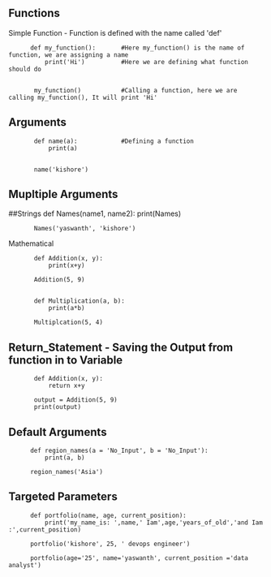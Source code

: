 ## Functions

Simple Function - Function is defined with the name called 'def' 
         
          def my_function():       #Here my_function() is the name of function, we are assigning a name
              print('Hi')          #Here we are defining what function should do
              
          
           my_function()           #Calling a function, here we are calling my_function(), It will print 'Hi'
          
   
## Arguments 

           def name(a):            #Defining a function 
               print(a)
               
               
           name('kishore')
           
           
## Mupltiple Arguments
 ##Strings
           def Names(name1, name2):
                print(Names)
               
           Names('yaswanth', 'kishore')

Mathematical 

           def Addition(x, y):
               print(x+y)
               
           Addition(5, 9)
           
           
           def Multiplication(a, b):
               print(a*b)
               
           Multiplcation(5, 4)
           
## Return_Statement - Saving the Output from function in to Variable

           def Addition(x, y):
               return x+y
               
           output = Addition(5, 9)
           print(output)

## Default Arguments

          def region_names(a = 'No_Input', b = 'No_Input'):
              print(a, b)

          region_names('Asia')
          
          
## Targeted Parameters
          def portfolio(name, age, current_position):
              print('my_name_is: ',name,' Iam',age,'years_of_old','and Iam :',current_position)
              
          portfolio('kishore', 25, ' devops engineer')
          
          portfolio(age='25', name='yaswanth', current_position ='data analyst')
          
          
## 
